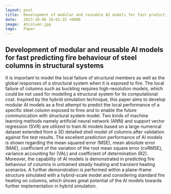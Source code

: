 ```yaml
---
layout: post
title:  Development of modular and reusable AI models for fast predicting fire behaviour of steel columns in structural systems
date:   2023-10-06 18:01:35 +0800
image:  AIcolumn.jpg
tags:   Paper
---
```

## Development of modular and reusable AI models for fast predicting fire behaviour of steel columns in structural systems
It is important to model the local failure of structural members as well as the global responses of a structural system when it is exposed to fire. The local failure of columns such as buckling requires high-resolution models, which could be not used for modelling a structural system for its computational cost. Inspired by the hybrid simulation technique, this paper aims to develop modular AI models as a first attempt to predict the local performance of a specific steel column exposed to fires and to enable the future communication with structural system model. Two kinds of machine learning methods namely artificial neural network (ANN) and support vector regression (SVR) are utilized to train AI models based on a large numerical dataset extended from a 3D detailed shell model of columns after validation against fire test results. The excellent prediction performance of AI models is shown regarding the mean squared error (MSE), mean absolute error (MAE), coefficient of the variation of the root mean square error (cvRMSE), variance accounting for (VAL) and coefficient of determination (R2). Moreover, the capability of AI models is demonstrated in predicting fire behaviour of columns in untrained steady heating and transient heating scenarios. A further demonstration is performed within a plane-frame structure simulated with a hybrid-scale model and considering standard fire heating on columns, which shows great potential of the AI models towards further implementation in hybrid simulation.